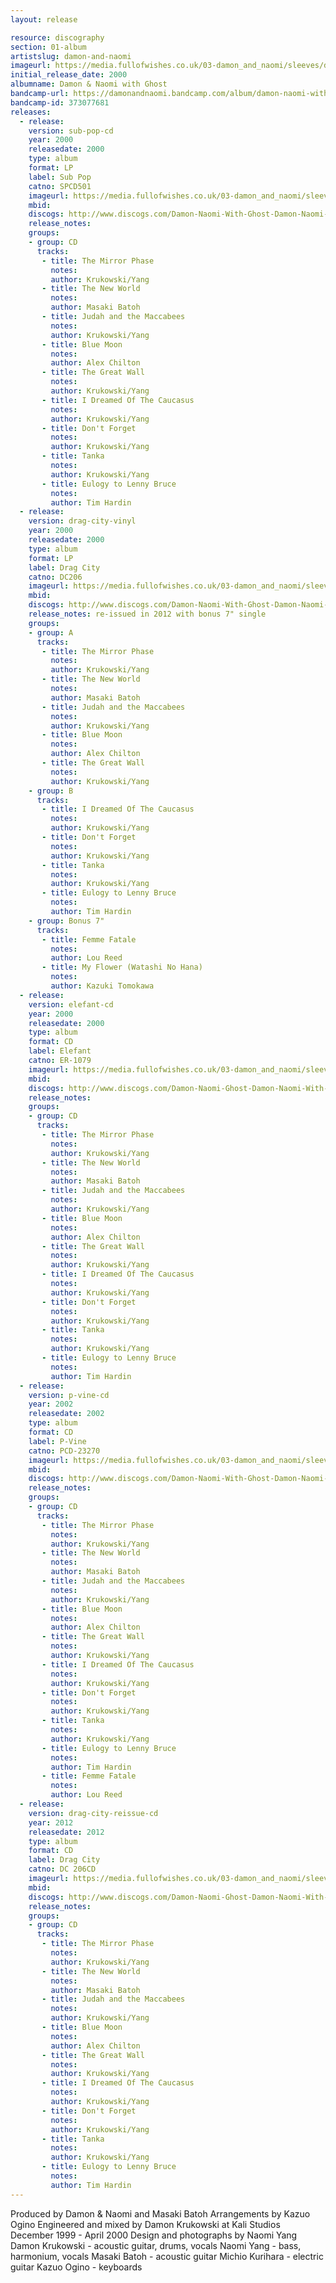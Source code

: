 ```yaml
---
layout: release

resource: discography
section: 01-album
artistslug: damon-and-naomi
imageurl: https://media.fullofwishes.co.uk/03-damon_and_naomi/sleeves/dan_withghost.jpg
initial_release_date: 2000
albumname: Damon & Naomi with Ghost
bandcamp-url: https://damonandnaomi.bandcamp.com/album/damon-naomi-with-ghost
bandcamp-id: 373077681
releases:
  - release:
    version: sub-pop-cd
    year: 2000
    releasedate: 2000
    type: album
    format: LP
    label: Sub Pop
    catno: SPCD501
    imageurl: https://media.fullofwishes.co.uk/03-damon_and_naomi/sleeves/dan_withghost.jpg
    mbid:
    discogs: http://www.discogs.com/Damon-Naomi-With-Ghost-Damon-Naomi-With-Ghost-/release/670345
    release_notes:
    groups:
    - group: CD
      tracks:
       - title: The Mirror Phase
         notes:
         author: Krukowski/Yang
       - title: The New World
         notes:
         author: Masaki Batoh
       - title: Judah and the Maccabees
         notes:
         author: Krukowski/Yang
       - title: Blue Moon
         notes:
         author: Alex Chilton
       - title: The Great Wall
         notes:
         author: Krukowski/Yang
       - title: I Dreamed Of The Caucasus
         notes:
         author: Krukowski/Yang
       - title: Don't Forget
         notes:
         author: Krukowski/Yang
       - title: Tanka
         notes:
         author: Krukowski/Yang
       - title: Eulogy to Lenny Bruce
         notes:
         author: Tim Hardin
  - release:
    version: drag-city-vinyl
    year: 2000
    releasedate: 2000
    type: album
    format: LP
    label: Drag City
    catno: DC206
    imageurl: https://media.fullofwishes.co.uk/03-damon_and_naomi/sleeves/dan_withghost.jpg
    mbid:
    discogs: http://www.discogs.com/Damon-Naomi-With-Ghost-Damon-Naomi-With-Ghost/release/761353
    release_notes: re-issued in 2012 with bonus 7" single
    groups:
    - group: A
      tracks:
       - title: The Mirror Phase
         notes:
         author: Krukowski/Yang
       - title: The New World
         notes:
         author: Masaki Batoh
       - title: Judah and the Maccabees
         notes:
         author: Krukowski/Yang
       - title: Blue Moon
         notes:
         author: Alex Chilton
       - title: The Great Wall
         notes:
         author: Krukowski/Yang
    - group: B
      tracks:
       - title: I Dreamed Of The Caucasus
         notes:
         author: Krukowski/Yang
       - title: Don't Forget
         notes:
         author: Krukowski/Yang
       - title: Tanka
         notes:
         author: Krukowski/Yang
       - title: Eulogy to Lenny Bruce
         notes:
         author: Tim Hardin
    - group: Bonus 7"
      tracks:
       - title: Femme Fatale
         notes:
         author: Lou Reed
       - title: My Flower (Watashi No Hana)
         notes:
         author: Kazuki Tomokawa
  - release:
    version: elefant-cd
    year: 2000
    releasedate: 2000
    type: album
    format: CD
    label: Elefant
    catno: ER-1079
    imageurl: https://media.fullofwishes.co.uk/03-damon_and_naomi/sleeves/dan_withghost.jpg
    mbid:
    discogs: http://www.discogs.com/Damon-Naomi-Ghost-Damon-Naomi-With-Ghost/release/4519056
    release_notes:
    groups:
    - group: CD
      tracks:
       - title: The Mirror Phase
         notes:
         author: Krukowski/Yang
       - title: The New World
         notes:
         author: Masaki Batoh
       - title: Judah and the Maccabees
         notes:
         author: Krukowski/Yang
       - title: Blue Moon
         notes:
         author: Alex Chilton
       - title: The Great Wall
         notes:
         author: Krukowski/Yang
       - title: I Dreamed Of The Caucasus
         notes:
         author: Krukowski/Yang
       - title: Don't Forget
         notes:
         author: Krukowski/Yang
       - title: Tanka
         notes:
         author: Krukowski/Yang
       - title: Eulogy to Lenny Bruce
         notes:
         author: Tim Hardin
  - release:
    version: p-vine-cd
    year: 2002
    releasedate: 2002
    type: album
    format: CD
    label: P-Vine
    catno: PCD-23270
    imageurl: https://media.fullofwishes.co.uk/03-damon_and_naomi/sleeves/dan_withghost.jpg
    mbid:
    discogs: http://www.discogs.com/Damon-Naomi-With-Ghost-Damon-Naomi-With-Ghost/release/1114374
    release_notes:
    groups:
    - group: CD
      tracks:
       - title: The Mirror Phase
         notes:
         author: Krukowski/Yang
       - title: The New World
         notes:
         author: Masaki Batoh
       - title: Judah and the Maccabees
         notes:
         author: Krukowski/Yang
       - title: Blue Moon
         notes:
         author: Alex Chilton
       - title: The Great Wall
         notes:
         author: Krukowski/Yang
       - title: I Dreamed Of The Caucasus
         notes:
         author: Krukowski/Yang
       - title: Don't Forget
         notes:
         author: Krukowski/Yang
       - title: Tanka
         notes:
         author: Krukowski/Yang
       - title: Eulogy to Lenny Bruce
         notes:
         author: Tim Hardin
       - title: Femme Fatale
         notes:
         author: Lou Reed
  - release:
    version: drag-city-reissue-cd
    year: 2012
    releasedate: 2012
    type: album
    format: CD
    label: Drag City
    catno: DC 206CD
    imageurl: https://media.fullofwishes.co.uk/03-damon_and_naomi/sleeves/dan_withghost.jpg
    mbid:
    discogs: http://www.discogs.com/Damon-Naomi-Ghost-Damon-Naomi-With-Ghost/release/4519056
    release_notes:
    groups:
    - group: CD
      tracks:
       - title: The Mirror Phase
         notes:
         author: Krukowski/Yang
       - title: The New World
         notes:
         author: Masaki Batoh
       - title: Judah and the Maccabees
         notes:
         author: Krukowski/Yang
       - title: Blue Moon
         notes:
         author: Alex Chilton
       - title: The Great Wall
         notes:
         author: Krukowski/Yang
       - title: I Dreamed Of The Caucasus
         notes:
         author: Krukowski/Yang
       - title: Don't Forget
         notes:
         author: Krukowski/Yang
       - title: Tanka
         notes:
         author: Krukowski/Yang
       - title: Eulogy to Lenny Bruce
         notes:
         author: Tim Hardin
---
```

Produced by Damon & Naomi and Masaki Batoh
Arrangements by Kazuo Ogino
Engineered and mixed by Damon Krukowski at Kali Studios
December 1999 - April 2000
Design and photographs by Naomi Yang
Damon Krukowski - acoustic guitar, drums, vocals
Naomi Yang - bass, harmonium, vocals
Masaki Batoh - acoustic guitar
Michio Kurihara - electric guitar
Kazuo Ogino - keyboards
